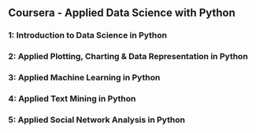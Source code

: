 ## Coursera - Applied Data Science with Python

### 1: Introduction to Data Science in Python

### 2: Applied Plotting, Charting & Data Representation in Python

### 3: Applied Machine Learning in Python

### 4: Applied Text Mining in Python

### 5: Applied Social Network Analysis in Python
